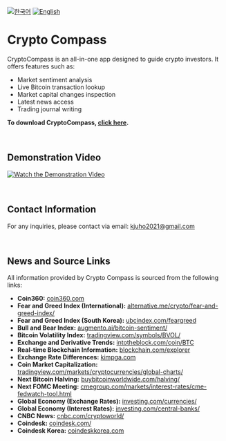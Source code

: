 [![한국어](https://img.shields.io/badge/lang-한국어-red.svg)](https://github.com/juho-creator/CryptoCompass/blob/main/README.KR.md)
[![English](https://img.shields.io/badge/lang-English-blue.svg)](https://github.com/juho-creator/CryptoCompass/blob/main/README.md)

# Crypto Compass

CryptoCompass is an all-in-one app designed to guide crypto investors. It offers features such as:

- Market sentiment analysis
- Live Bitcoin transaction lookup
- Market capital changes inspection
- Latest news access
- Trading journal writing

**To download CryptoCompass, [click here](https://play.google.com/store/apps/details?id=com.juhooray.crypto_analysis&hl=en_US).**

<br />

## Demonstration Video
[![Watch the Demonstration Video](https://i3.ytimg.com/vi/575KOHgtoUw/maxresdefault.jpg)](https://www.youtube.com/watch?v=575KOHgtoUw)

<br />

## Contact Information
For any inquiries, please contact via email: kjuho2021@gmail.com

<br />

## News and Source Links
All information provided by Crypto Compass is sourced from the following links:
- **Coin360:** [coin360.com](https://coin360.com/)
- **Fear and Greed Index (International):** [alternative.me/crypto/fear-and-greed-index/](https://alternative.me/crypto/fear-and-greed-index/)
- **Fear and Greed Index (South Korea):** [ubcindex.com/feargreed](https://www.ubcindex.com/feargreed)
- **Bull and Bear Index:** [augmento.ai/bitcoin-sentiment/](https://www.augmento.ai/bitcoin-sentiment/)
- **Bitcoin Volatility Index:** [tradingview.com/symbols/BVOL/](https://www.tradingview.com/symbols/BVOL/)
- **Exchange and Derivative Trends:** [intotheblock.com/coin/BTC](https://app.intotheblock.com/coin/BTC)
- **Real-time Blockchain Information:** [blockchain.com/explorer](https://www.blockchain.com/explorer)
- **Exchange Rate Differences:** [kimpga.com](https://kimpga.com/)
- **Coin Market Capitalization:** [tradingview.com/markets/cryptocurrencies/global-charts/](https://www.tradingview.com/markets/cryptocurrencies/global-charts/)
- **Next Bitcoin Halving:** [buybitcoinworldwide.com/halving/](https://buybitcoinworldwide.com/halving/)
- **Next FOMC Meeting:** [cmegroup.com/markets/interest-rates/cme-fedwatch-tool.html](https://www.cmegroup.com/markets/interest-rates/cme-fedwatch-tool.html)
- **Global Economy (Exchange Rates):** [investing.com/currencies/](https://www.investing.com/currencies/)
- **Global Economy (Interest Rates):** [investing.com/central-banks/](https://www.investing.com/central-banks/)
- **CNBC News:** [cnbc.com/cryptoworld/](https://www.cnbc.com/cryptoworld/)
- **Coindesk:** [coindesk.com/](https://www.coindesk.com/)
- **Coindesk Korea:** [coindeskkorea.com](https://www.coindeskkorea.com/#google_vignette)
